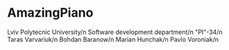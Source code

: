 # AmazingPiano
Lviv Polytecnic University/n
Software development department/n
"PI"-34/n
Taras Varvariuk/n
Bohdan Baranow/n
Marian Hunchak/n
Pavlo Voroniak/n
